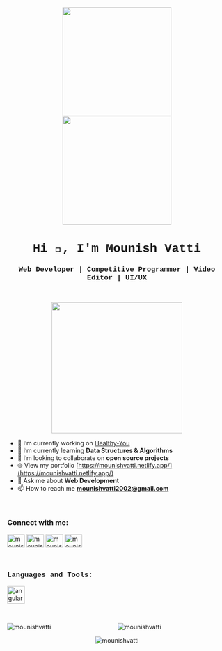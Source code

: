 <div id="header" align="center">
  <img src="https://github.com/mounishvatti/mounishvatti/assets/76279858/2d32e1d3-240e-427b-9cc4-bcc9c42bc8b7" width="250"/>
  <br>
</div>

<div id="header" align="center">
  <img src="https://github.com/mounishvatti/mounishvatti/blob/main/assets/76279858/2d32e1d3-240e-427b-9cc4-bcc9c42bc8b7.png" width="250"/>
  <br>
</div>

<h1 align="center" style="font-family: 'Courier New', monospace;">Hi 👋, I'm Mounish Vatti</h1>
<h3 align="center" style="font-family: 'Courier New', monospace;">Web Developer | Competitive Programmer | Video Editor | UI/UX</h3>
<br>

<p align="center">
  <img src="https://user-images.githubusercontent.com/74038190/219923809-b86dc415-a0c2-4a38-bc88-ad6cf06395a8.gif" width="300"/>
</p>

- 🔭 I’m currently working on [Healthy-You](https://github.com/mounishvatti/healthy-you-app)
- 🌱 I’m currently learning **Data Structures & Algorithms**
- 👯 I’m looking to collaborate on **open source projects**
- 🌐 View my portfolio [https://mounishvatti.netlify.app/](https://mounishvatti.netlify.app/)
- 💬 Ask me about **Web Development**
- 📫 How to reach me **mounishvatti2002@gmail.com**

<br>

<h3 align="left">Connect with me:</h3>
<p align="left">
  <a href="https://twitter.com/mounish_vatti" target="blank"><img align="center" src="https://raw.githubusercontent.com/rahuldkjain/github-profile-readme-generator/master/src/images/icons/Social/twitter.svg" alt="mounish_vatti" height="30" width="40" /></a>
  <a href="https://linkedin.com/in/mounishvatti" target="blank"><img align="center" src="https://raw.githubusercontent.com/rahuldkjain/github-profile-readme-generator/master/src/images/icons/Social/linked-in-alt.svg" alt="mounishvatti" height="30" width="40" /></a>
  <a href="https://fb.com/mounishvatti" target="blank"><img align="center" src="https://raw.githubusercontent.com/rahuldkjain/github-profile-readme-generator/master/src/images/icons/Social/facebook.svg" alt="mounishvatti" height="30" width="40" /></a>
  <a href="https://instagram.com/mounishvatti" target="blank"><img align="center" src="https://raw.githubusercontent.com/rahuldkjain/github-profile-readme-generator/master/src/images/icons/Social/instagram.svg" alt="mounishvatti" height="30" width="40" /></a>
</p>

<br>

<h3 align="left" style="font-family: 'Courier New', monospace;">Languages and Tools:</h3>
<p align="left">
  <a href="https://angular.io" target="_blank" rel="noreferrer"><img src="https://angular.io/assets/images/logos/angular/angular.svg" alt="angular" width="40" height="40"/></a>
  <!-- Add more tools and languages here as needed -->
</p>

<br>

<p align="center">
  <img align="left" src="https://github-readme-stats.vercel.app/api/top-langs?username=mounishvatti&show_icons=true&locale=en&layout=compact" alt="mounishvatti" />
</p>

<p align="center">
  <img align="center" src="https://github-readme-stats.vercel.app/api?username=mounishvatti&show_icons=true&locale=en" alt="mounishvatti" />
</p>

<p align="center">
  <img align="center" src="https://github-readme-streak-stats.herokuapp.com/?user=mounishvatti&" alt="mounishvatti" />
</p>

